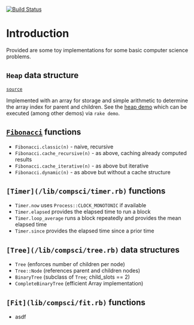 [![Build Status](https://travis-ci.org/rickhull/compsci.svg?branch=master)](https://travis-ci.org/rickhull/compsci)

# Introduction

Provided are some toy implementations for some basic computer science problems.

## `Heap` data structure

[`source`](lib/compsci/heap.rb)

Implemented with an array for storage and simple arithmetic to determine the
array index for parent and children.  See the
[heap demo](https://github.com/rickhull/compsci/blob/master/test/demo/heap.rb)
which can be executed (among other demos) via `rake demo`.

## [`Fibonacci`](lib/compsci/fib.rb) functions

* `Fibonacci.classic(n)` - naive, recursive
* `Fibonacci.cache_recursive(n)` - as above, caching already computed results
* `Fibonacci.cache_iterative(n)` - as above but iterative
* `Fibonacci.dynamic(n)` - as above but without a cache structure

## `[Timer](/lib/compsci/timer.rb)` functions

* `Timer.now` uses `Process::CLOCK_MONOTONIC` if available
* `Timer.elapsed` provides the elapsed time to run a block
* `Timer.loop_average` runs a block repeatedly and provides the mean elapsed
   time
* `Timer.since` provides the elapsed time since a prior time

## `[Tree](/lib/compsci/tree.rb)` data structures

* `Tree` (enforces number of children per node)
* `Tree::Node` (references parent and children nodes)
* `BinaryTree` (subclass of `Tree`; child_slots == 2)
* `CompleteBinaryTree` (efficient Array implementation)

## `[Fit](lib/compsci/fit.rb)` functions

* asdf
